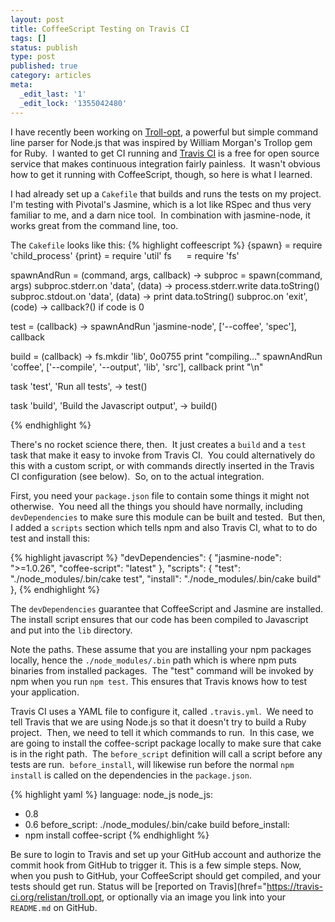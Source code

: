 ```yaml
---
layout: post
title: CoffeeScript Testing on Travis CI
tags: []
status: publish
type: post
published: true
category: articles
meta:
  _edit_last: '1'
  _edit_lock: '1355042480'
---
```

I have recently been working on 
[Troll-opt](http://github.com/relistan/troll-opt), a powerful but
simple command line parser for Node.js that was inspired by William
Morgan's Trollop gem for Ruby.  I wanted to get CI running and 
[Travis CI](http://travis-ci.org) is a free for open source
service that makes continuous integration fairly painless.  It
wasn't obvious how to get it running with CoffeeScript, though, so
here is what I learned.

I had already set up a `Cakefile` that builds and runs
the tests on my project.  I'm testing with Pivotal's Jasmine, which
is a lot like RSpec and thus very familiar to me, and a darn nice
tool.  In combination with jasmine-node, it works great from the
command line, too.

The `Cakefile` looks like this:
{% highlight coffeescript %}
{spawn} = require 'child_process'
{print} = require 'util'
fs      = require 'fs'

spawnAndRun = (command, args, callback) ->
  subproc = spawn(command, args)
  subproc.stderr.on 'data', (data) ->
  process.stderr.write data.toString()
  subproc.stdout.on 'data', (data) ->
  print data.toString()
  subproc.on 'exit', (code) ->
  callback?() if code is 0

test = (callback) ->
  spawnAndRun 'jasmine-node', ['--coffee', 'spec'], callback

build = (callback) ->
  fs.mkdir 'lib', 0o0755
  print "compiling..."
  spawnAndRun 'coffee', ['--compile', '--output', 'lib', 'src'], callback
  print "\n"

task 'test', 'Run all tests', ->
  test()

task 'build', 'Build the Javascript output', ->
  build()
  
{% endhighlight %}

There's no rocket science there, then.  It just creates a `build`
and a `test` task that make it easy to invoke from Travis CI.  You
could alternatively do this with a custom script, or with commands
directly inserted in the Travis CI configuration (see below).  So,
on to the actual integration.

First, you need your `package.json` file to contain some things it
might not otherwise.  You need all the things you should have
normally, including `devDependencies` to make sure this module can
be built and tested.  But then, I added a `scripts` section which
tells npm and also Travis CI, what to to do test and install this:

{% highlight javascript %}
"devDependencies": { 
    "jasmine-node": ">=1.0.26", 
    "coffee-script": "latest" },
"scripts": {
  "test": "./node_modules/.bin/cake test",
  "install": "./node_modules/.bin/cake build"
},
{% endhighlight %}

The `devDependencies` guarantee that CoffeeScript and Jasmine are
installed. The install script ensures that our code has been compiled
to Javascript and put into the `lib` directory.

Note the paths.  These assume that you are installing your npm
packages locally, hence the `./node_modules/.bin` path which is
where npm puts binaries from installed packages.  The "test" command
will be invoked by npm when you run `npm test`.  This ensures that
Travis knows how to test your application.

Travis CI uses a YAML file to configure it, called `.travis.yml`. 
We need to tell Travis that we are using Node.js so that it doesn't
try to build a Ruby project.  Then, we need to tell it which commands
to run.  In this case, we are going to install the coffee-script
package locally to make sure that cake is in the right path.  The
`before_script` definition will call a script before any tests are
run.  `before_install`, will likewise run before the normal `npm
install` is called on the dependencies in the `package.json`.

{% highlight yaml %}
language: node_js
node_js:
  - 0.8
  - 0.6
before_script:
  ./node_modules/.bin/cake build
before_install:
  - npm install coffee-script
{% endhighlight %}

Be sure to login to Travis and set up your GitHub account and
authorize the commit hook from GitHub to trigger it.  This is a few
simple steps.  Now, when you push to GitHub, your CoffeeScript
should get compiled, and your tests should get run.  Status will
be [reported on Travis](href="https://travis-ci.org/relistan/troll.opt,
or optionally via an image you link into your `README.md` on GitHub.
